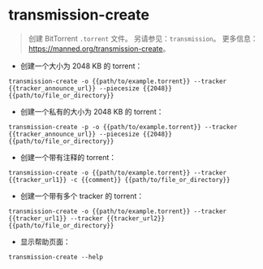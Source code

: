 # transmission-create

> 创建 BitTorrent `.torrent` 文件。
> 另请参见：`transmission`。
> 更多信息：<https://manned.org/transmission-create>。

- 创建一个大小为 2048 KB 的 torrent：

`transmission-create -o {{path/to/example.torrent}} --tracker {{tracker_announce_url}} --piecesize {{2048}} {{path/to/file_or_directory}}`

- 创建一个私有的大小为 2048 KB 的 torrent：

`transmission-create -p -o {{path/to/example.torrent}} --tracker {{tracker_announce_url}} --piecesize {{2048}} {{path/to/file_or_directory}}`

- 创建一个带有注释的 torrent：

`transmission-create -o {{path/to/example.torrent}} --tracker {{tracker_url1}} -c {{comment}} {{path/to/file_or_directory}}`

- 创建一个带有多个 tracker 的 torrent：

`transmission-create -o {{path/to/example.torrent}} --tracker {{tracker_url1}} --tracker {{tracker_url2}} {{path/to/file_or_directory}}`

- 显示帮助页面：

`transmission-create --help`
